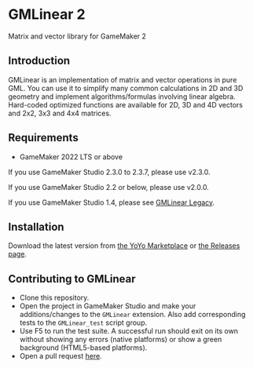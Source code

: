 # GMLinear 2

Matrix and vector library for GameMaker 2

## Introduction

GMLinear is an implementation of matrix and vector operations in pure GML. You can use it to simplify many common calculations in 2D and 3D geometry and implement algorithms/formulas involving linear algebra. Hard-coded optimized functions are available for 2D, 3D and 4D vectors and 2x2, 3x3 and 4x4 matrices.

## Requirements

- GameMaker 2022 LTS or above

If you use GameMaker Studio 2.3.0 to 2.3.7, please use v2.3.0.

If you use GameMaker Studio 2.2 or below, please use v2.0.0.

If you use GameMaker Studio 1.4, please see [GMLinear Legacy](https://github.com/dicksonlaw583/gmlinear-legacy).

## Installation

Download the latest version from [the YoYo Marketplace](https://marketplace.yoyogames.com/assets/8170/gmlinear) or [the Releases page](https://github.com/dicksonlaw583/gmlinear2/releases).

## Contributing to GMLinear

- Clone this repository.
- Open the project in GameMaker Studio and make your additions/changes to the `GMLinear` extension. Also add corresponding tests to the `GMLinear_test` script group.
- Use F5 to run the test suite. A successful run should exit on its own without showing any errors (native platforms) or show a green background (HTML5-based platforms).
- Open a pull request [here](https://github.com/dicksonlaw583/gmlinear2/issues).
